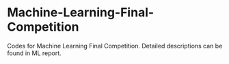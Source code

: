 # Machine-Learning-Final-Competition
Codes for Machine Learning Final Competition. Detailed descriptions can be found in ML report.

